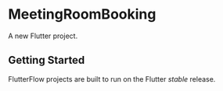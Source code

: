 # MeetingRoomBooking

A new Flutter project.

## Getting Started

FlutterFlow projects are built to run on the Flutter _stable_ release.
